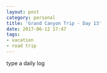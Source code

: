 ```yaml
---
layout: post
category: personal
title: 'Grand Canyon Trip - Day 13'
date: 2017-06-12 17:47
tags:
- vacation
- road trip
---
```


type a daily log